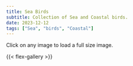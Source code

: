 ```yaml
---
title: Sea Birds
subtitle: Collection of Sea and Coastal birds.
date: 2023-12-12
tags: ["Sea", "birds", "Coastal"]
---
```

Click on any image to load a full size image.


{{< flex-gallery >}}
<!-- ==============danes gallery=========== -->
<!-- {{< gallery caption-effect="fade" >}}
  {{< figure src="godwit2.jpg" alt="Godwit reflection at Miranda" caption="Bartailed Godwit reflection" >}}
  {{< figure src="godwit4.jpg" alt="Godwit mirror" caption="Mirror Image" >}}
  {{< figure src="whitefacedheron.jpg" alt="white faced heron" caption="White faced Heron" >}}
{{< /gallery >}} -->

<!--more-->